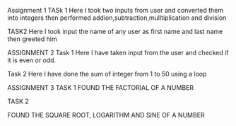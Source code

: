 Assignment 1
TASk 1
Here I took two inputs from user and converted them into integers then performed addion,subtraction,mulltiplication and division 

TASK2
Here I took input the name of any user as first name and last name then greeted him 


ASSIGNMENT 2
Task 1 
Here I have taken input from the user and checked if it is even or odd.

Task 2 
Here I have done the sum of integer from 1 to 50 using a loop


ASSIGNMENT 3
TASK 1
 FOUND THE FACTORIAL OF A NUMBER

 TASK 2
 
FOUND THE SQUARE ROOT, LOGARITHM AND SINE OF A NUMBER

